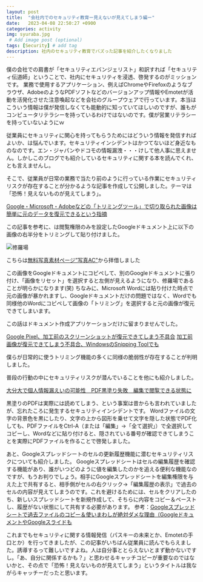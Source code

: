 ```yaml
---
layout: post
title:  "会社内でのセキュリティ教育ー見えないが見えてしまう編ー"
date:   2023-04-08 22:50:27 +0900
categories: activity
img: syuraba.jpg
 # Add image post (optional)
tags: [Security] # add tag
description: 社内のセキュリティ教育でバズった記事を紹介したくなりました
---
```


僕の会社での肩書が「セキュリティエバンジェリスト」和訳すれば「セキュリティ伝道師」ということで、社内にセキュリティを浸透、啓発するのがミッションです。
業務で使用するアプリケーション、例えばChromeやFirefoxのようなブラウザ、AdobeのようなPDFソフトなどのバージョンアップ情報やEmotetが活動を活発化させた注意喚起などを会社のグループウェアで行っています。本当はこういう情報は僕が発信しなくても能動的に知っていてほしいのですが、誰もがコンピュータリテラシーを持っているわけではないのです。僕が営業リテラシーを持っていないようにｗ

従業員にセキュリティに関心を持ってもらうためにはどういう情報を発信すればよいか、は悩んでいます。セキュリティインシデントはかつてないほど身近なものなのです。エン・ジャパンやドコモの情報漏洩・・・けして他人事に思えません。しかしこのブログでも紹介しているセキュリティに関する本を読んでくれ、とも言えませんし。

そこで、従業員が日常の業務で当たり前のように行っている作業にセキュリティリスクが存在することが分かるような記事を作成して公開しました。テーマは「恐怖！見えないものが見えてしまう」。

[Google・Microsoft・Adobeなどの「トリミングツール」で切り取られた画像は簡単に元のデータを復元できるという指摘](https://gigazine.net/news/20230216-cropping-tool-trust/)

この記事を参考に、は閲覧権限のみを設定したGoogleドキュメント上に以下の画像の右半分をトリミングして貼り付けました。

<img src="{{site.baseurl}}/assets/img/syuraba.jpg" alt="修羅場">

こちらは[無料写真素材ページ”写真AC”](https://www.photo-ac.com/)から拝借しました

この画像をGoogleドキュメントにコピペして、別のGoogleドキュメントに張り付け、「画像をリセット」を選択すると左側が見えるようになり、修羅場であることが明らかになります(笑)
ちなみに、Microsoft Wordには貼り付けた時点で元の画像が暴かれますし、Googleドキュメントだけの問題ではなく、Wordでも同様他のWordにコピペして画像の「トリミング」を選択すると元の画像が復元できてしまいます。

この話はドキュメント作成アプリケーションだけに留まりませんでした。

[Google Pixel、加工前のスクリーンショットが復元できてしまう不具合](https://pc.watch.impress.co.jp/docs/news/yajiuma/1487089.html)
[加工前画像が復元できてしまう不具合、WindowsのSnipping Toolでも](https://pc.watch.impress.co.jp/docs/news/yajiuma/1487526.html)

僕らが日常的に使うトリミング機能の多くに同様の脆弱性が存在することが判明しました。

普段の行動の中にセキュリティリスクが潜んでいることを他にも紹介しました。

[大分大で個人情報漏えいの可能性　PDF黒塗り失敗　編集で閲覧できる状態に](https://www.itmedia.co.jp/news/articles/2302/28/news189.html)

黒塗りのPDFは実際には読めてしまう、という事案は昔からも言われていましたが、忘れたころに発生するセキュリティインシデントです。
Wordファイルの文字の背景色を黒にしたり、文字の上から図形を乗せて文字を隠した状態でPDF化しても、PDFファイルをCtrl-A（または「編集」→「全て選択」）で全選択してコピーし、Wordなどに貼り付けると、隠されている番号が確認できてしまうことを実際にPDFファイルを作ることで啓発しました。

あと、Googleスプレッドシートのセルの更新履歴機能に潜むセキュリティリスクについても紹介しました。
Googleスプレッドシートはセルの編集履歴を確認する機能があり、誰がいつどのように値を編集したのかを追える便利な機能なのですが、もうお判りでしょう。相手にGoogleスプレッドシートを編集権限を与えた上で共有すると、相手側がセルの右クリック→「編集履歴の表示」で過去のセルの内容が見えてしまうのです。これを避けるためには、セルをクリアしたのち、新しいスプレッドシートを新規作成して、そちらに内容をコピー＆ペーストし、履歴がない状態にして共有する必要があります。
参考：[Googleスプレッドシートで過去ファイルのコピー＆使いまわしが絶対ダメな理由（GoogleドキュメントやGoogleスライドも](https://note.com/popinsight_ikeda/n/n3db84a755bda)

これまでもセキュリティに関する情報発信（パスキーの未来とか、Emotetの手口とか）を行ってきましたが、この記事がいちばん従業員に読んでもらえました。誘導するって難しいですよね。人は自分事ととらえないとまず動かないですし。「あ、自分に関係するかも？」と思わせるキャッチコピーが重要なのではないかと、その点で「恐怖！見えないものが見えてしまう」というタイトルは我ながらキャッチーだったと思います。